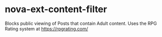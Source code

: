 # nova-ext-content-filter
Blocks public viewing of Posts that contain Adult content. Uses the RPG Rating system at https://rpgrating.com/
